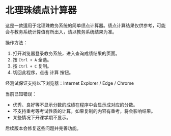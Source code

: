 # 北理珠绩点计算器
这是一款适用于北理珠教务系统的简单绩点计算器。绩点计算结果仅供参考，可能会与教务系统计算值有所出入，请以教务系统结果为准。

操作方法：

1. 打开浏览器登录教务系统，进入查询成绩结果的页面。
2. 按 `Ctrl + A` 全选。
3. 按 `Ctrl + C` 复制。
4. 切回此程序，点击 计算 按钮。

经测试保证支持以下浏览器：Internet Explorer / Edge / Chrome

当前已知错误：

* 优秀、良好等不显示分数的成绩在程序中会显示成对应的分数。
* 不支持重考等考试性质的计算，如果复制的内容有重考，将会影响结果。
* 某些情况下开课学期不显示。

后续版本会修复这些问题并完善功能。
